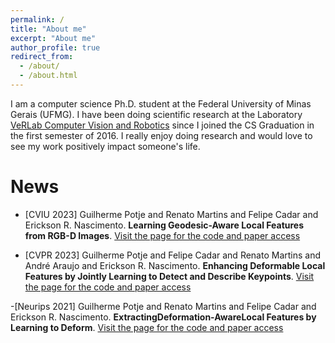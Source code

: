 ```yaml
---
permalink: /
title: "About me"
excerpt: "About me"
author_profile: true
redirect_from: 
  - /about/
  - /about.html
---
```


I am a computer science Ph.D. student at the Federal University of Minas Gerais (UFMG). I have been doing scientific research at the Laboratory [VeRLab Computer Vision and Robotics](https://www.verlab.dcc.ufmg.br/) since I joined the CS Graduation in the first semester of 2016. I really enjoy doing research and would love to see my work positively impact someone's life.

News
======

- [CVIU 2023] Guilherme Potje and Renato Martins and Felipe Cadar and Erickson R. Nascimento. __Learning Geodesic-Aware Local Features from RGB-D Images__. [Visit the page for the code and paper access](https://eucadar.com/publication/cviu2023)

- [CVPR 2023] Guilherme Potje and Felipe Cadar and Renato Martins and André Araujo and Erickson R. Nascimento. __Enhancing Deformable Local Features by Jointly Learning to Detect and Describe Keypoints__. [Visit the page for the code and paper access](https://eucadar.com/publication/cvpr2023)

-[Neurips 2021] Guilherme Potje and Renato Martins and Felipe Cadar and Erickson R. Nascimento. __ExtractingDeformation-AwareLocal Features by Learning to Deform__. [Visit the page for the code and paper access](https://felipecadar.github.io/publication/neurips2021)
